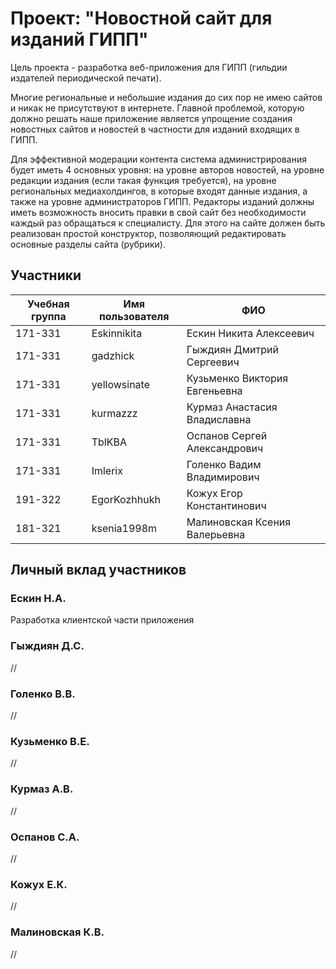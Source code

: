 # Проект: "Новостной сайт для изданий ГИПП"
Цель проекта - разработка веб-приложения для ГИПП (гильдии издателей периодической печати).

Многие региональные и небольшие издания до сих пор не имею сайтов и никак не присутствуют в интернете. Главной проблемой, которую должно решать наше приложение является упрощение создания новостных сайтов и новостей в частности для изданий входящих в ГИПП. 

Для эффективной модерации контента система администрирования будет иметь 4 основных уровня: на уровне авторов новостей, на уровне редакции издания (если такая функция требуется), на уровне региональных медиахолдингов, в которые входят данные издания, а также на уровне администраторов ГИПП. Редакторы изданий должны иметь возможность вносить правки в свой сайт без необходимости каждый раз обращаться к специалисту. Для этого на сайте должен быть реализован простой конструктор, позволяющий редактировать основные разделы сайта (рубрики).
## Участники
| Учебная группа  | Имя пользователя | ФИО |
| ------------- | ------------- | ------------ |
| 171-331  | Eskinnikita  | Ескин Никита Алексеевич | 
| 171-331  | gadzhick  | Гыждиян Дмитрий Сергеевич |
| 171-331  | yellowsinate | Кузьменко Виктория Евгеньевна |
| 171-331  |  kurmazzz  | Курмаз Анастасия Владиславна |
| 171-331  |  TblKBA  | Оспанов Сергей Александрович  |
| 171-331  |  Imlerix  | Голенко Вадим Владимирович  |
| 191-322  |  EgorKozhhukh  | Кожух Егор Константинович |
| 181-321  |  ksenia1998m  | Малиновская Ксения Валерьевна |
## Личный вклад участников
### Ескин Н.А. ###
Разработка клиентской части приложения
### Гыждиян Д.С. ##
//
### Голенко В.В. ##
//
### Кузьменко В.Е. ###
//
### Курмаз А.В. ###
//
### Оспанов С.А. ###
//
### Кожух Е.К. ###
//
### Малиновская К.В. ###
//

